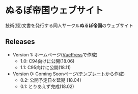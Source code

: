# ぬるぽ帝国ウェブサイト

技術(怪)文書を発行する同人サークル**ぬるぽ帝国**のウェブサイト

## Releases

- Version 1: ホームページ([VuePress](https://vuepress.vuejs.org/)で作成)
    - 1.0: C94向けに公開(18.06)
    - 1.1: C95向けに公開(18.11)
- Version 0: Coming Soonページ([テンプレート](https://startbootstrap.com/template-overviews/coming-soon/)から作成)
    - 0.2: 公開予定日を延期 (18.04)
    - 0.1: とりあえず完成(18.02)
